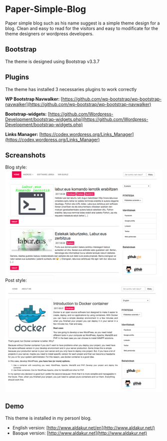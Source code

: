 # Paper-Simple-Blog
Paper simple blog such as his name suggest is a simple theme design for a blog. Clean and easy to read for the visitors and easy to modificate for the theme designers or wordpress developers.

## Bootstrap
The theme is designed using Bootstrap v3.3.7

## Plugins
The theme has installed 3 necessaries plugins to work correctly

**WP Bootstrap Navwalker:**
[https://github.com/wp-bootstrap/wp-bootstrap-navwalker](https://github.com/wp-bootstrap/wp-bootstrap-navwalker)

**Bootstrap-widgets:**
[https://github.com/Wordpress-Development/bootstrap-widgets.php](https://github.com/Wordpress-Development/bootstrap-widgets.php)

**Links Manager:**
[https://codex.wordpress.org/Links_Manager](https://codex.wordpress.org/Links_Manager)


## Screanshots
Blog style:
![Alt text](./screenshot.png?raw=true "Optional Title")
Post style:
![Alt text](./screenshot-post.png?raw=true "Optional Title")

## Demo
This theme is installed in my personl blog.

* English version: [http://www.aldakur.net/en](http://www.aldakur.net/)
* Basque version: [http://www.aldakur.net](http://www.aldakur.net)